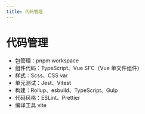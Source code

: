 ```yaml
---
title: 代码管理
---
```


# 代码管理

- 包管理：pnpm workspace
- 组件代码：TypeScript、Vue SFC（Vue 单文件组件）
- 样式：Scss、CSS var
- 单元测试：Jest、Vitest
- 构建：Rollup、esbuild、TypeScript、Gulp
- 代码风格：ESLint、Prettier
- 编译工具 vite



